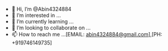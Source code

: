 - 👋 Hi, I’m @Abin4324884
- 👀 I’m interested in ...
- 🌱 I’m currently learning ...
- 💞️ I’m looking to collaborate on ...
- 📫 How to reach me ...[EMAIL: abin4324884@gmail.com],[PH: +919746149735]

<!---
Abin4324884/Abin4324884 is a ✨ special ✨ repository because its `README.md` (this file) appears on your GitHub profile.
You can click the Preview link to take a look at your changes.
--->
